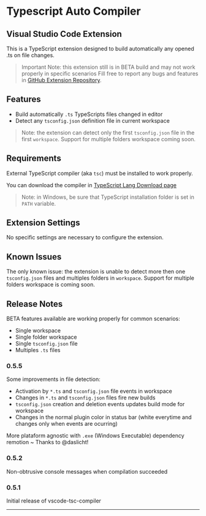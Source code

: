 # Typescript Auto Compiler
## Visual Studio Code Extension

This is a TypeScript extension designed to build automatically any opened .ts on file changes.

> Important Note: this extension still is in BETA build and may not work properly in specific scenarios
Fill free to report any bugs and features in [GitHub Extension Repository](https://github.com/morissonmaciel/vscode-tsc-compiler). 

## Features

* Build automatically `.ts` TypeScripts files changed in editor
* Detect any `tsconfig.json` definition file in current workspace

> Note: the extension can detect only the first `tsconfig.json` file in the first `workspace`. Support for multiple folders workspace coming soon.

## Requirements

External TypeScript compiler (aka `tsc`) must be installed to work properly.

You can download the compiler in [TypeScript Lang Download page](https://www.typescriptlang.org/index.html#download-links)

> Note: in Windows, be sure that TypeScript installation folder is set in `PATH` variable.

## Extension Settings

No specific settings are necessary to configure the extension.

## Known Issues

The only known issue: the extension is unable to detect more then one `tsconfig.json` files and multiples folders in `workspace`. Support for multiple folders workspace is coming soon.

## Release Notes

BETA features available are working properly for common scenarios:
* Single workspace
* Single folder workspace
* Single `tsconfig.json` file
* Multiples `.ts` files

### 0.5.5

Some improvements in file detection:

* Activation by `*.ts` and `tsconfig.json` file events in workspace
* Changes in `*.ts` and `tsconfig.json` files fire new builds
* `tsconfig.json` creation and deletion events updates build mode for workspace
* Changes in the normal plugin color in status bar (white everytime and changes only when events are ocurring)

More plataform agnostic with `.exe` (Windows Executable) dependency remotion ~ Thanks to @daslicht!

### 0.5.2

Non-obtrusive console messages when compilation succeeded

### 0.5.1

Initial release of vscode-tsc-compiler
 

-----------------------------------------------------------------------------------------------------------
